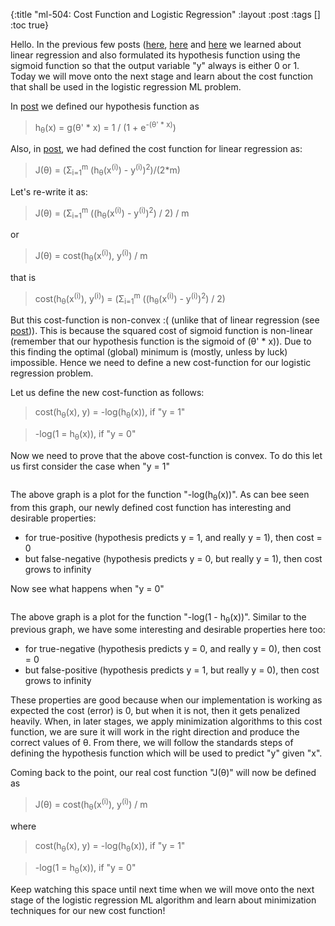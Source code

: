 {:title "ml-504: Cost Function and Logistic Regression"
 :layout :post
 :tags  []
 :toc true}

Hello. In the previous few posts ([here](http://www.golb.in/ml-501-logistic-regression-51.html), [here](http://www.golb.in/ml-502-hypothesis-representation-and-decision-boundary-52.html) and [here](http://www.golb.in/ml-503-non-linear-decision-boundary-53.html) we learned about linear regression and also formulated its hypothesis function using the sigmoid function so that the output variable "y" always is either 0 or 1. Today we will move onto the next stage and learn about the cost function that shall be used in the logistic regression ML problem.

In [post](http://www.golb.in/ml-502-hypothesis-representation-and-decision-boundary-52.html) we defined our hypothesis function as

> h<sub>&theta;</sub>(x) = g(&theta;' * x) = 1 / (1 + e<sup>-(&theta;' * x)</sup>)

Also, in [post](http://www.golb.in/ml-301-linear-regression-with-one-variable-38.html), we had defined the cost function for linear regression as:

> J(&theta;) = (&Sigma;<sub>i=1</sub><sup>m</sup> (h<sub>&theta;</sub>(x<sup>(i)</sup>) - y<sup>(i)</sup>)<sup>2</sup>)/(2\*m)

Let's re-write it as:

> J(&theta;) = (&Sigma;<sub>i=1</sub><sup>m</sup> ((h<sub>&theta;</sub>(x<sup>(i)</sup>) - y<sup>(i)</sup>)<sup>2</sup>) / 2) / m

or

> J(&theta;) = cost(h<sub>&theta;</sub>(x<sup>(i)</sup>), y<sup>(i)</sup>) / m

that is

> cost(h<sub>&theta;</sub>(x<sup>(i)</sup>), y<sup>(i)</sup>) = (&Sigma;<sub>i=1</sub><sup>m</sup> ((h<sub>&theta;</sub>(x<sup>(i)</sup>) - y<sup>(i)</sup>)<sup>2</sup>) / 2)

But this cost-function is non-convex :( (unlike that of linear regression (see [post](http://www.golb.in/ml-302-intuition-for-univariate-linear-regression-39.html))). This is because the squared cost of sigmoid function is non-linear (remember that our hypothesis function is the sigmoid of (&theta;' * x)). Due to this finding the optimal (global) minimum is (mostly, unless by luck) impossible. Hence we need to define a new cost-function for our logistic regression problem.

Let us define the new cost-function as follows:

> cost(h<sub>&theta;</sub>(x), y) = -log(h<sub>&theta;</sub>(x)), if "y = 1"

> -log(1 = h<sub>&theta;</sub>(x)), if "y = 0"

Now we need to prove that the above cost-function is convex. To do this let us first consider the case when "y = 1"

![]()

The above graph is a plot for the function "-log(h<sub>&theta;</sub>(x))". As can bee seen from this graph, our newly defined cost function has interesting and desirable properties:

* for true-positive (hypothesis predicts y = 1, and really y = 1), then cost = 0
* but false-negative (hypothesis predicts y = 0, but really y = 1), then cost grows to infinity

Now see what happens when "y = 0"

![]()

The above graph is a plot for the function "-log(1 - h<sub>&theta;</sub>(x))". Similar to the previous graph, we have some interesting and desirable properties here too:

* for true-negative (hypothesis predicts y = 0, and really y = 0), then cost = 0
* but false-positive (hypothesis predicts y = 1, but really y = 0), then cost grows to infinity

These properties are good because when our implementation is working as expected the cost (error) is 0, but when it is not, then it gets penalized heavily. When, in later stages, we apply minimization algorithms to this cost function, we are sure it will work in the right direction and produce the correct values of &theta;. From there, we will follow the standards steps of defining the hypothesis function which will be used to predict "y" given "x".

Coming back to the point, our real cost function "J(&theta;)" will now be defined as

> J(&theta;) = cost(h<sub>&theta;</sub>(x<sup>(i)</sup>), y<sup>(i)</sup>) / m

where

> cost(h<sub>&theta;</sub>(x), y) = -log(h<sub>&theta;</sub>(x)), if "y = 1"

> -log(1 = h<sub>&theta;</sub>(x)), if "y = 0"

Keep watching this space until next time when we will move onto the next stage of the logistic regression ML algorithm and learn about minimization techniques for our new cost function!
